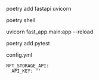 poetry add fastapi uvicorn

poetry shell

uvicorn fast_app.main:app --reload


poetry add pytest

config.yml

```
NFT_STORAGE_API:
  API_KEY: ''
```
